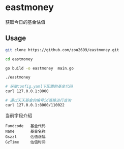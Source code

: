 # eastmoney
获取今日的基金估值

## Usage

```bash
git clone https://github.com/zou2699/eastmoney.git

cd eastmoney

go build -o eastmoney  main.go

./eastmoney
```

```bash
# 获取config.yaml下配置的基金代码
curl 127.0.0.1:8000

# 通过天天基金的编号id直接进行查询
curl 127.0.0.1:8000/110022
```

当前字段介绍
```
Fundcode   基金代码
Name       基金名称
Gszzl      估值涨幅
GzTime     估值时间
```